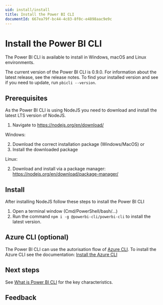 ```yaml
---
uid: install/install
title: Install the Power BI CLI
documentId: 667ea79f-bc44-4c83-8f0c-e4898aac9e9c
---
```


# Install the Power BI CLI

The Power BI CLI is available to install in Windows, macOS and Linux environments.

The current version of the Power BI CLI is 0.9.0. For information about the latest release, see the release notes. To find your installed version and see if you need to update, run `pbicli --version`.

## Prerequisites

As the Power BI CLI is using NodeJS you need to download and install the latest LTS version of NodeJS.

1. Navigate to https://nodejs.org/en/download/

Windows:

2. Download the correct installation package (Windows/MacOS) or
3. Install the downloaded package

Linux:

2. Download and install via a package manager: https://nodejs.org/en/download/package-manager/

## Install

After installing NodeJS follow these steps to install the Power BI CLI

1. Open a terminal window (Cmd/PowerShell/bash/...)
2. Run the command `npm i -g @powerbi-cli/powerbi-cli` to install the latest version.

## Azure CLI (optional)

The Power BI CLI can use the autorisation flow of [Azure CLI](https://docs.microsoft.com/en-us/cli/azure/what-is-azure-cli?view=azure-cli-latest&WT.mc_id=DP-MVP-5003419). To install the Azure CLI see the documentation: [Install the Azure CLI](https://docs.microsoft.com/en-us/cli/azure/install-azure-cli?view=azure-cli-latest&WT.mc_id=DP-MVP-5003419)

## Next steps

See [What is Power BI CLI](xref:overview/whatis) for the key characteristics.

## Feedback
